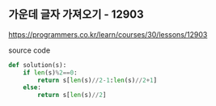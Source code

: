 ## 가운데 글자 가져오기 - 12903

https://programmers.co.kr/learn/courses/30/lessons/12903



source code

```python
def solution(s):
    if len(s)%2==0:
        return s[len(s)//2-1:len(s)//2+1]
    else:
        return s[len(s)//2]
```

